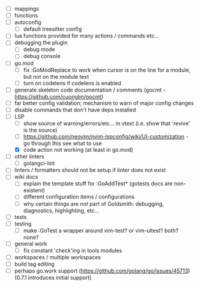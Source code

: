 - [ ] mappings
- [ ] functions
- [ ] autoconfig
    - [ ] default treesitter config
- [ ] lua functions provided for many actions / commands etc...
- [ ] debugging the plugin
    - [ ] debug mode
    - [ ] debug console
- [ ] go.mod
    - [ ] fix :GoModReplace to work when cursor is on the line for a module, but not on the module text
    - [ ] turn on codelens if codelens is enabled
- [ ] generate skeleton code documentation / comments (gocmt - https://github.com/cuonglm/gocmt)
- [ ] far better config validation; mechanism to warn of major config changes
- [ ] disable commands that don't have deps installed
- [ ] LSP
    - [ ] show source of warning/errors/etc... in vtext (i.e. show that 'revive' is the source)
    - [ ] https://github.com/neovim/nvim-lspconfig/wiki/UI-customization - go through this see what to use
    - [x] code action not working (at least in go.mod)
- [ ] other linters
    - [ ] golangci-lint
- [ ] linters / formatters should not be setup if linter does not exist
- [ ] wiki docs
  - [ ] explain the template stuff for :GoAddTest\* (gotests docs are non-existent)
  - [ ] different configuration items / configurations
  - [ ] why certain things are *not* part of Goldsmith: debugging, diagnostics, highlighting, etc...
- [ ] tests
- [ ] testing
    - [ ] make :GoTest a wrapper around vim-test? or vim-ultest? both? none?
- [ ] general work
    - [ ] fix constant 'check'ing in tools modules
- [ ] workspaces / multiple workspaces
- [ ] build tag editing
- [ ] perhaps go.work support (https://github.com/golang/go/issues/45713) (0.7.1 introduces initial support)
